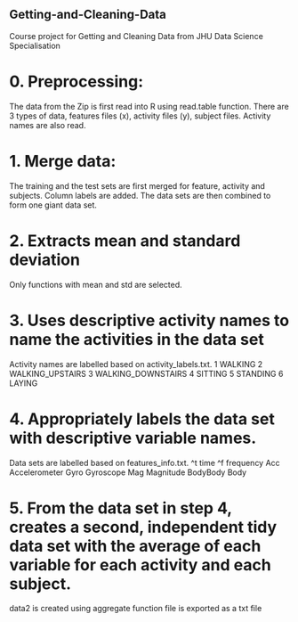 ## Getting-and-Cleaning-Data
Course project for Getting and Cleaning Data from JHU Data Science Specialisation

# 0. Preprocessing:
The data from the Zip is first read into R using read.table function.
There are 3 types of data, features files (x), activity files (y), subject files.
Activity names are also read.

# 1. Merge data: 
The training and the test sets are first merged for feature, activity and subjects.
Column labels are added.
The data sets are then combined to form one giant data set.

# 2. Extracts mean and standard deviation
Only functions with mean and std are selected.

# 3. Uses descriptive activity names to name the activities in the data set
Activity names are labelled based on activity_labels.txt.
1 WALKING
2 WALKING_UPSTAIRS
3 WALKING_DOWNSTAIRS
4 SITTING
5 STANDING
6 LAYING


# 4. Appropriately labels the data set with descriptive variable names.
Data sets are labelled based on features_info.txt.
^t time
^f frequency
Acc Accelerometer
Gyro Gyroscope
Mag Magnitude
BodyBody Body

# 5. From the data set in step 4, creates a second, independent tidy data set with the average of each variable for each activity and each subject.
data2 is created using aggregate function
file is exported as a txt file
